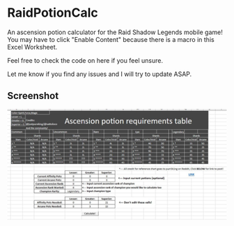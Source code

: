 # RaidPotionCalc
An ascension potion calculator for the Raid Shadow Legends mobile game!  
You may have to click "Enable Content" because there is a macro in this Excel Worksheet.  
  
Feel free to check the code on here if you feel unsure.  
  
Let me know if you find any issues and I will try to update ASAP.
  
## **Screenshot**  
![Screenshot](screenshot.JPG)